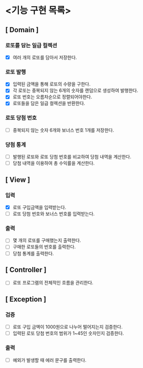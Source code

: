 # <기능 구현 목록>

## [ Domain ]

### 로또를 담는 일급 컬렉션

- [x] 여러 개의 로또를 담아서 저장한다.

### 로또 발행

- [x] 입력된 금액을 통해 로또의 수량을 구한다.
- [x] 각 로또는 중복되지 않는 6개의 숫자를 랜덤으로 생성하여 발행한다.
- [x] 로또 번호는 오름차순으로 정렬되어야한다.
- [x] 로또들을 담은 일급 컬렉션을 반환한다.

### 로또 당첨 번호

- [ ] 중복되지 않는 숫자 6개와 보너스 번호 1개를 저장한다.

### 당첨 통계

- [ ] 발행된 로또와 로또 당첨 번호를 비교하여 당첨 내역을 계산한다.
- [ ] 당첨 내역을 이용하여 총 수익률을 계산한다.

## [ View ]

### 입력

- [x] 로또 구입금액을 입력받는다.
- [ ] 로또 당첨 번호와 보너스 번호를 입력받는다.

### 출력

- [ ] 몇 개의 로또를 구매했는지 출력한다.
- [ ] 구매한 로또들의 번호를 출력한다.
- [ ] 당첨 통계를 출력한다.

## [ Controller ]

- [ ] 로또 프로그램의 전체적인 흐름을 관리한다.

## [ Exception ]

### 검증

- [ ] 로또 구입 금액이 1000원으로 나누어 떨어지는지 검증한다.
- [ ] 입력된 로또 당첨 번호의 범위가 1~45인 숫자인지 검증한다.

### 출력

- [ ] 예외가 발생할 때 에러 문구를 출력한다.
